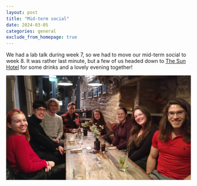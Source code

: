```yaml
---
layout: post
title: "Mid-term social"
date: 2024-03-05
categories: general
exclude_from_homepage: true
---
```


We had a lab talk during week 7, so we had to move our mid-term social to week 8. It was rather last minute, but a few of us headed down to [The Sun Hotel](https://www.thesunhotelandbar.co.uk) for some drinks and a lovely evening together!

![image](/img/2024-03-05_social.jpg)